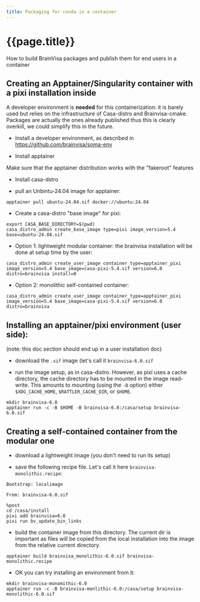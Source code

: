 ```yaml
---
title: Packaging for conda in a container
---
```


# {{page.title}}

How to build BrainVisa packages and publish them for end users in a container

## Creating an Apptainer/Singularity container with a pixi installation inside

A developer environment is **needed** for this containerization: it is barely used but relies on the infrastructure of Casa-distro and Brainvisa-cmake. Packages are actually the ones already published thus this is clearly overkill, we could simplify this in the future.

* Install a developer environment, as described in https://github.com/brainvisa/soma-env

* Install apptainer

Make sure that the apptainer distribution works with the "fakeroot" features

* Install casa-dstro

* pull an Unbintu-24.04 image for apptainer:

```
apptainer pull ubuntu-24.04.sif docker://ubuntu:24.04
```

* Create a casa-distro "base image" for pixi:

```
export CASA_BASE_DIRECTORY=$(pwd)
casa_distro_admin create_base_image type=pixi image_version=5.4 base=ubuntu-24.04.sif
```

* Option 1: lightweight modular container: the brainvisa installation will be done at setup time by the user:

```
casa_distro_admin create_user_image container_type=apptainer_pixi image_version=5.4 base_image=casa-pixi-5.4.sif version=6.0 distro=brainvisa install=0
```

* Option 2: monolithic self-contained container:

```
casa_distro_admin create_user_image container_type=apptainer_pixi image_version=5.4 base_image=casa-pixi-5.4.sif version=6.0 distro=brainvisa
```

## Installing an apptainer/pixi environment (user side):

(note: this doc section should end up in a user installation doc)

* download the `.sif` image (let's call it `brainvisa-6.0.sif`

* run the image setup, as in casa-distro. However, as pixi uses a cache directory, the cache directory has to be mounted in the image read-write. This amounts to mounting (using the `-B` option) either `$XDG_CACHE_HOME`, `$RATTLER_CACHE_DIR`, or `$HOME`.

```
mkdir brainvisa-6.0
apptainer run -c -B $HOME -B brainvisa-6.0:/casa/setup brainvisa-6.0.sif
```

## Creating a self-contained container from the modular one

* download a lightweight image (you don't need to run its setup)

* save the following recipe file. Let's call it here `brainvisa-monolithic.recipe`:

```
Bootstrap: localimage

From: brainvisa-6.0.sif

%post
cd /casa/install
pixi add brainvisa=6.0
pixi run bv_update_bin_links
```

* build the container image from this directory. The current dir is important as files will be copied from the local installation into the image from the relative current directory.

```
apptainer build brainvisa_monolithic-6.0.sif brainvisa-monolithic.recipe
```

* OK you can try installing an environment from it:

```
mkdir brainvisa-monomithic-6.0
apptainer run -c -B brainvisa-monlithic-6.0:/casa/setup brainvisa-monolithic-6.0.sif
```
